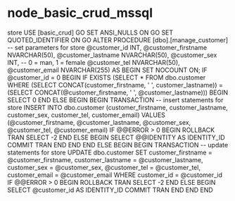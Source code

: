 # node_basic_crud_mssql
store 
USE [basic_crud]
GO
SET ANSI_NULLS ON
GO
SET QUOTED_IDENTIFIER ON
GO
ALTER PROCEDURE [dbo].[manage_customer] 
	-- set parameters for store
	@customer_id INT,
	@customer_firstname NVARCHAR(50),
	@customer_lastname NVARCHAR(50),
	@customer_sex INT, -- 0 = man, 1 = female
	@customer_tel NVARCHAR(50),
	@customer_email NVARCHAR(255)
AS
BEGIN
	SET NOCOUNT ON;
	IF @customer_id = 0
		BEGIN
			IF EXISTS (SELECT * FROM dbo.customer WHERE (SELECT CONCAT(customer_firstname, ' ', customer_lastname)) = (SELECT CONCAT(@customer_firstname, ' ', @customer_lastname)))
				BEGIN
					SELECT 0
				END
			ELSE
				BEGIN
					BEGIN TRANSACTION
					-- insert statements for store
					INSERT INTO dbo.customer (customer_firstname, customer_lastname, customer_sex, customer_tel, customer_email)
					VALUES (@customer_firstname, @customer_lastname, @customer_sex, @customer_tel, @customer_email)
					IF @@ERROR > 0
						BEGIN
							ROLLBACK TRAN
							SELECT -2
						END
					ELSE
						BEGIN
							SELECT @@IDENTITY AS IDENTITY_ID
							COMMIT TRAN
						END
					END
				END
	ELSE
		BEGIN
			BEGIN TRANSACTION
      -- update statements for store
			UPDATE dbo.customer
			SET	customer_firstname = @customer_firstname,
				customer_lastname = @customer_lastname,
				customer_sex = @customer_sex,
				@customer_tel = @customer_tel,
				customer_email = @customer_email
			WHERE customer_id = @customer_id
			IF @@ERROR > 0
				BEGIN
					ROLLBACK TRAN
					SELECT -2
				END
			ELSE
				BEGIN
					SELECT @customer_id AS IDENTITY_ID
					COMMIT TRAN
				END
			END
END
